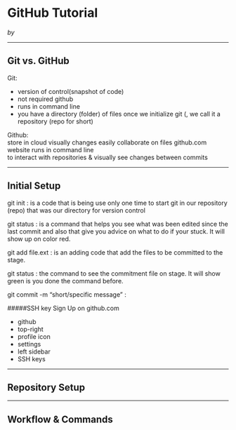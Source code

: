 # GitHub Tutorial

_by <Daysi Patino>_

---
## Git vs. GitHub  
Git:  
* version of control(snapshot of code)
* not required github
* runs in command line
* you have a directory (folder) of files
once we initialize git (, we call it a repository (repo for short)

Github:  
store in cloud
visually changes
easily collaborate on files 
github.com website 
runs in command line  
to interact with repositories & visually  see changes between commits


---
## Initial Setup 
git init : is a code that is being use only one time to start git in our repository (repo) that was our directory for version control


git status : is a command that helps you see what was been edited since the last commit and also that give you advice on what to do if your stuck. It will show up on color red.
 

git add file.ext : is an adding code that add the files to be committed to the stage.


git status : the command to see the commitment file on stage. It will show green is you done the command before. 


git commit -m “short/specific message” : 

#####SSH key
Sign Up on github.com
 
 * github 
  * top-right 
  * profile icon 
  * settings
 * left sidebar 
  * SSH keys


---
## Repository Setup



---
## Workflow & Commands
